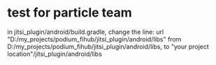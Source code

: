 # test for particle team

in jitsi_plugin/android/build.gradle, change the line:
url "D:/my_projects/podium_fihub/jitsi_plugin/android/libs"
from D:/my_projects/podium_fihub/jitsi_plugin/android/libs, to "your project location"/jitsi_plugin/android/libs
